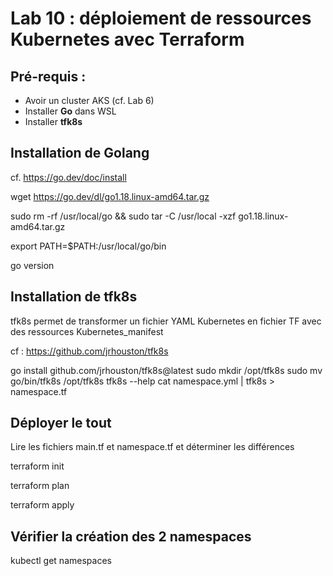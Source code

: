 # Lab 10 : déploiement de ressources Kubernetes avec Terraform

## Pré-requis :
- Avoir un cluster AKS (cf. Lab 6)
- Installer **Go** dans WSL
- Installer **tfk8s** 


## Installation de Golang
cf. https://go.dev/doc/install

wget https://go.dev/dl/go1.18.linux-amd64.tar.gz

sudo rm -rf /usr/local/go && sudo tar -C /usr/local -xzf go1.18.linux-amd64.tar.gz

export PATH=$PATH:/usr/local/go/bin

go version


## Installation de tfk8s 
tfk8s permet de transformer un fichier YAML Kubernetes en fichier TF avec des ressources Kubernetes_manifest

cf : https://github.com/jrhouston/tfk8s

go install github.com/jrhouston/tfk8s@latest
sudo mkdir /opt/tfk8s
sudo mv go/bin/tfk8s /opt/tfk8s
tfk8s --help
cat namespace.yml | tfk8s > namespace.tf


## Déployer le tout

Lire les fichiers main.tf et namespace.tf et déterminer les différences 

terraform init

terraform plan

terraform apply

## Vérifier la création des 2 namespaces
kubectl get namespaces

